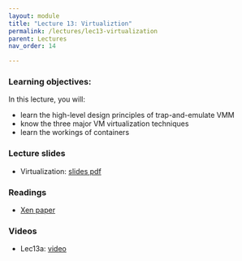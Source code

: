 ```yaml
---
layout: module
title: "Lecture 13: Virtualiztion"
permalink: /lectures/lec13-virtualization
parent: Lectures
nav_order: 14

---
```


### Learning objectives:
In this lecture, you will:

* learn the high-level design principles of trap-and-emulate VMM
* know the three major VM virtualization techniques
* learn the workings of containers


### Lecture slides

* Virtualization: [slides pdf](/cs4740-fall24/assets/docs/lec13-virtualization.pdf)


### Readings

* [Xen paper](https://www.cl.cam.ac.uk/research/srg/netos/papers/2003-xensosp.pdf)


### Videos

* Lec13a: [video](https://edstem.org/us/courses/65103/discussion/5646378)

